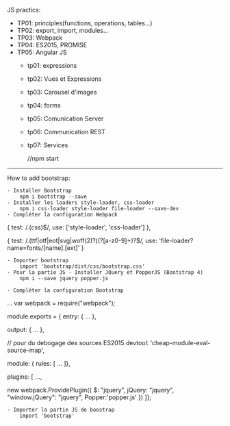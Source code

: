 JS practics:

- TP01: principles(functions, operations, tables...)
- TP02: export, import, modules...
- TP03: Webpack
- TP04: ES2015, PROMISE
- TP05: Angular JS
    - tp01: expressions
    - tp02: Vues et Expressions
    - tp03: Carousel d'images
    - tp04: forms
    - tp05: Comunication Server
    - tp06: Communication REST
    - tp07: Services
       

   
        //npm start

------------------------------------------------------------------


How to add bootstrap:

    - Installer Bootstrap
        npm i bootstrap --save
    - Installer les loaders style-loader, css-loader
        npm i css-loader style-loader file-loader --save-dev
    - Compléter la configuration Webpack
{
test: /\.(css)$/,
use: ['style-loader', 'css-loader']
},

{
test: /\.(ttf|otf|eot|svg|woff(2)?)(\?[a-z0-9]+)?$/,
use: 'file-loader?name=fonts/[name].[ext]'
}

    - Importer bootstrap
        import 'bootstrap/dist/css/bootstrap.css'
    - Pour la partie JS - Installer JQuery et PopperJS (Bootstrap 4)
        npm i --save jquery popper.js

    - Compléter la configuration Bootstrap
...
var webpack = require("webpack");

module.exports = {
entry: {
...
},

output: {
...
},

// pour du debogage des sources ES2015
devtool: 'cheap-module-eval-source-map',

module: {
rules: [
...
]},

plugins: [
...,

new webpack.ProvidePlugin({
	$: "jquery",
	jQuery: "jquery",
	"window.jQuery": "jquery",
	Popper:'popper.js'
})
]};

    - Importer la partie JS de boostrap
        import 'bootstrap'
